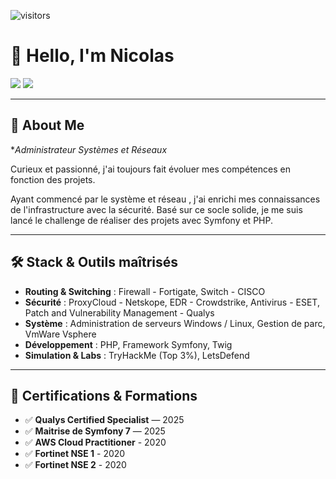 ![visitors](https://visitor-badge.laobi.icu/badge?page_id=LasEau.About)

# 👋 Hello, I'm Nicolas

<a href="https://www.linkedin.com/in/nicolas-moreau-65623014b/"><img src="https://img.shields.io/badge/-LinkedIn-0072b1?&style=for-the-badge&logo=linkedin&logoColor=white" /></a>
<a href="https://github.com/LasEau"><img src="https://img.shields.io/badge/-GitHub-000?&style=for-the-badge&logo=github&logoColor=white" /></a>

---

## 👤 About Me

**Administrateur Systèmes et Réseaux* 

Curieux et passionné, j'ai toujours fait évoluer mes compétences en fonction des projets.

Ayant commencé par le système et réseau , j'ai enrichi mes connaissances de l'infrastructure avec la sécurité.
Basé sur ce socle solide, je me suis lancé le challenge de réaliser des projets avec Symfony et PHP.

---

## 🛠️ Stack & Outils maîtrisés

- **Routing & Switching** : Firewall - Fortigate, Switch - CISCO
- **Sécurité** : ProxyCloud - Netskope, EDR - Crowdstrike, Antivirus - ESET, Patch and Vulnerability Management - Qualys
- **Système** : Administration de serveurs Windows / Linux, Gestion de parc, VmWare Vsphere
- **Développement** : PHP, Framework Symfony, Twig
- **Simulation & Labs** : TryHackMe (Top 3%), LetsDefend

---

## 🧾 Certifications & Formations

- ✅ **Qualys Certified Specialist** — 2025  
- ✅ **Maitrise de Symfony 7** — 2025  
- ✅ **AWS Cloud Practitioner** - 2020
- ✅ **Fortinet NSE 1** - 2020
- ✅ **Fortinet NSE 2** - 2020
